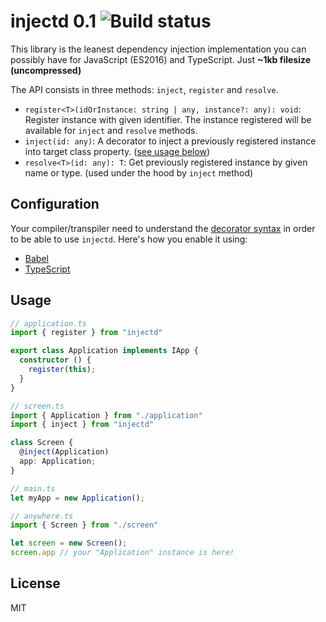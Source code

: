 injectd 0.1 ![Build status](https://travis-ci.org/endel/injectd.svg?branch=master)
===

This library is the leanest dependency injection implementation you can
possibly have for JavaScript (ES2016) and TypeScript. Just **~1kb filesize
(uncompressed)**

The API consists in three methods: `inject`, `register` and `resolve`.

- `register<T>(idOrInstance: string | any, instance?: any): void`: Register instance with given identifier. The instance registered will be available for `inject` and `resolve` methods.
- `inject(id: any)`: A decorator to inject a previously registered instance into target class property. ([see usage below](#usage))
- `resolve<T>(id: any): T`: Get previously registered instance by given name or type. (used under the hood by `inject` method)

Configuration
---

Your compiler/transpiler need to understand the [decorator
syntax](https://github.com/wycats/javascript-decorators/blob/master/README.md)
in order to be able to use `injectd`. Here's how you enable it using:

- [Babel](https://babeljs.io/docs/plugins/syntax-decorators/)
- [TypeScript](https://www.typescriptlang.org/docs/handbook/decorators.html)

Usage
---

```typescript
// application.ts
import { register } from "injectd"

export class Application implements IApp {
  constructor () {
    register(this);
  }
}

// screen.ts
import { Application } from "./application"
import { inject } from "injectd"

class Screen {
  @inject(Application)
  app: Application;
}

// main.ts
let myApp = new Application();

// anywhere.ts
import { Screen } from "./screen"

let screen = new Screen();
screen.app // your "Application" instance is here!
```

License
---

MIT
